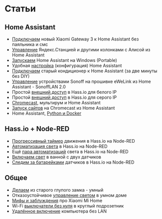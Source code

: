 # Статьи

## Home Assistant

- [Подключаем](https://habr.com/ru/post/519644/) новый Xiaomi Gateway 3 к Home Assistant без паяльника и смс
- [Управление](https://habr.com/ru/post/508106/) Яндекс.Станцией и другими колонками с Алисой из Home Assistant
- [Запускаем](https://sprut.ai/client/blog/2809) Home Assistant на Windows (Portable)
- Удобная [настройка](https://sprut.ai/client/blog/3180) (конфигурация) Home Assistant
- [Подключаем](https://sprut.ai/client/blog/3254) старый кондиционер к Home Assistant (за две минуты без DIY)
- [Управление](https://sprut.ai/client/blog/2488) устройствами Sonoff на прошивке eWeLink из Home Assistant - SonoffLAN 2.0
- Простой [внешний доступ](https://sprut.ai/client/blog/2431) в Hass.io для белого IP
- Простой [внешний доступ](https://ivan.bessarabov.ru/wiki/home-assistant/remote-access/custom-component-dataplicity) в Hass.io для серого IP
- [Chromecast](https://sprut.ai/client/blog/2327), мультирум и Home Assistant
- [Запуск сайтов](https://sprut.ai/client/blog/2326) на Chromecast из Home Assistant
- Home Assistant, [Python и Docker](https://sprut.ai/client/blog/1611)

## Hass.io + Node-RED

- [Прогрессивный таймер](https://sprut.ai/client/blog/2486) движения в Hass.io на Node-RED
- [Автоматизация света](https://sprut.ai/client/blog/2009) в Hass.io на Node-RED
- Ещё [пара автоматизаций](https://sprut.ai/client/blog/2071) света в Hass.io на Node-RED
- [Включаем свет](https://sprut.ai/client/blog/2257) в ванной с двух датчиков
- [Следим за батарейками](https://sprut.ai/client/blog/2061) датчиков в Hass.io на Node-RED

## Общее

- [Делаем](https://sprut.ai/client/blog/1582) из старого глупого замка - умный
- Отказоустойчивое [управление светом](https://sprut.ai/client/blog/2309) в умном доме
- [Мифы и заблуждения](https://sprut.ai/client/blog/2377) про Xiaomi Mi Home
- Wi-Fi [выключатели без нуля](https://sprut.ai/client/blog/1999) в круглый подрозетник
- [Удалённое включение](https://sprut.ai/client/blog/1615) компьютера без LAN
